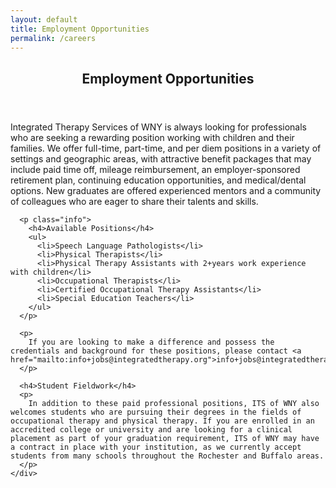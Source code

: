 ```yaml
---
layout: default
title: Employment Opportunities
permalink: /careers
---
```


<!-- Main -->
<div id="main">
  <section id="two">
    <div class="inner">
      <header class="major">
        <h2>Employment Opportunities</h2>
      </header>
      <p>Integrated Therapy Services of WNY is always looking for professionals who are seeking a rewarding position working with children and their families. We offer full-time, part-time, and per diem positions in a variety of settings and geographic areas, with attractive benefit packages that may include paid time off, mileage reimbursement, an employer-sponsored retirement plan, continuing education opportunities, and medical/dental options. New graduates are offered experienced mentors and a community of colleagues who are eager to share their talents and skills.</p>

      <p class="info">
        <h4>Available Positions</h4>
        <ul>
          <li>Speech Language Pathologists</li>
          <li>Physical Therapists</li>
          <li>Physical Therapy Assistants with 2+years work experience with children</li>
          <li>Occupational Therapists</li>
          <li>Certified Occupational Therapy Assistants</li>
          <li>Special Education Teachers</li>
        </ul>
      </p>

      <p>
        If you are looking to make a difference and possess the credentials and background for these positions, please contact <a href="mailto:info+jobs@integratedtherapy.org">info+jobs@integratedtherapy.org</a>
      </p>

      <h4>Student Fieldwork</h4>
      <p>
        In addition to these paid professional positions, ITS of WNY also welcomes students who are pursuing their degrees in the fields of occupational therapy and physical therapy. If you are enrolled in an accredited college or university and are looking for a clinical placement as part of your graduation requirement, ITS of WNY may have a contract in place with your institution, as we currently accept students from many schools throughout the Rochester and Buffalo areas.
      </p>
    </div>
  </section>
</div>
